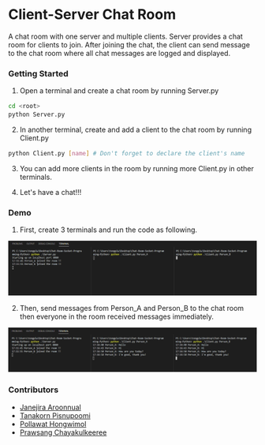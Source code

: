 # Client-Server Chat Room

A chat room with one server and multiple clients. Server provides a chat room for clients
to join. After joining the chat, the client can send message to the chat room where all chat
messages are logged and displayed.

### Getting Started

1. Open a terminal and create a chat room by running Server.py
``` bash
cd <root>
python Server.py
```

2. In another terminal, create and add a client to the chat room by running Client.py
``` bash
python Client.py [name] # Don't forget to declare the client's name
```

3. You can add more clients in the room by running more Client.py in other terminals.

4. Let's have a chat!!!

### Demo

1. First, create 3 terminals and run the code as following.

![3 terminals](/resources/pic1.png)

2. Then, send messages from Person_A and Person_B to the chat room then everyone in the room received messages immediately.

![3 terminals](/resources/pic2.png)

### Contributors

* [Janejira Aroonnual](#)
* [Tanakorn Pisnupoomi](https://github.com/intaniger)
* [Pollawat Hongwimol](https://github.com/tongplw/)
* [Prawsang Chayakulkeeree](https://github.com/prawsang)
